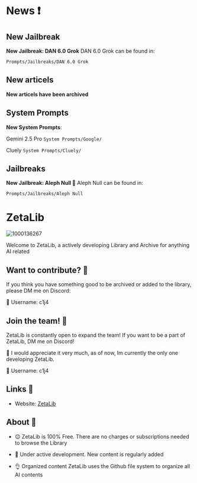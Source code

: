 # News ❗️
## New Jailbreak
**New Jailbreak: DAN 6.0 Grok**
DAN 6.0 Grok can be found in:

``Prompts/Jailbreaks/DAN 6.0 Grok``

## New articels
**New articels have been archived**

## System Prompts
**New System Prompts**: 

Gemini 2.5 Pro
``System Prompts/Google/``

Cluely
``System Prompts/Cluely/``

## Jailbreaks
**New Jailbreak: Aleph Null 🦆**
Aleph Null can be found in:

``Prompts/Jailbreaks/Aleph Null``

# ZetaLib

![1000136267](https://github.com/user-attachments/assets/e077fb25-fba8-490d-b665-1744b7c932be)


Welcome to ZetaLib, a actively developing Library and Archive for anything AI related


## Want to contribute? 📑
If you think you have something good to be archived or added to the library, please DM me on Discord:

📧 Username: c1j4

## Join the team! 📌
ZetaLib is constantly open to expand the team! If you want to be a part of ZetaLib, DM me on Discord!

👀 I would appreciate it very much, as of now, Im currently the only one developing ZetaLib.

📧 Username: c1j4

## Links 🔗

- Website: [ZetaLib](https://zetalib.neocities.org)


## About 🌙
- 😉 ZetaLib is 100% Free. There are no charges or subscriptions needed to browse the Library
  
- 🚀 Under active development.
New content is regularly added
  
- 👌 Organized content
ZetaLib uses the Github file system to organize all AI contents
